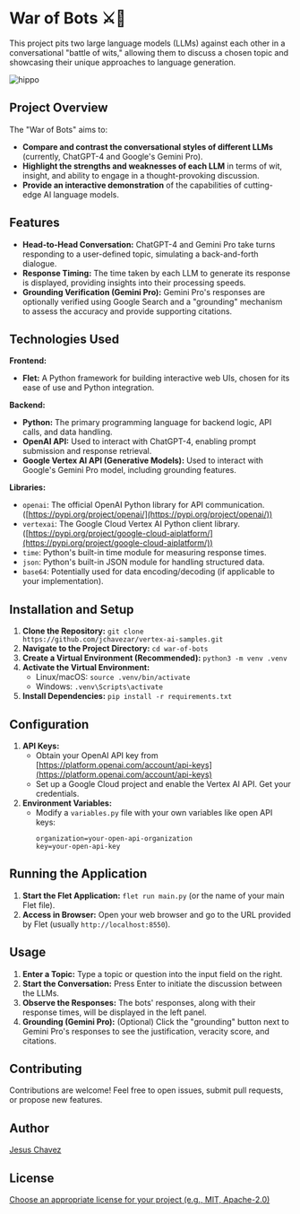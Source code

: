 # War of Bots ⚔️🤖

This project pits two large language models (LLMs) against each other in a conversational "battle of wits," allowing them to discuss a chosen topic and showcasing their unique approaches to language generation.

![hippo](war_of_bots_1.gif)

## Project Overview

The "War of Bots" aims to:

- **Compare and contrast the conversational styles of different LLMs** (currently, ChatGPT-4 and Google's Gemini Pro).
- **Highlight the strengths and weaknesses of each LLM** in terms of wit, insight, and ability to engage in a thought-provoking discussion.
- **Provide an interactive demonstration** of the capabilities of cutting-edge AI language models.

## Features

- **Head-to-Head Conversation:**  ChatGPT-4 and Gemini Pro take turns responding to a user-defined topic, simulating a back-and-forth dialogue.
- **Response Timing:** The time taken by each LLM to generate its response is displayed, providing insights into their processing speeds.
- **Grounding Verification (Gemini Pro):** Gemini Pro's responses are optionally verified using Google Search and a "grounding" mechanism to assess the accuracy and provide supporting citations.

## Technologies Used

**Frontend:**
- **Flet:** A Python framework for building interactive web UIs, chosen for its ease of use and Python integration.

**Backend:**
- **Python:** The primary programming language for backend logic, API calls, and data handling.
- **OpenAI API:** Used to interact with ChatGPT-4, enabling prompt submission and response retrieval.
- **Google Vertex AI API (Generative Models):** Used to interact with Google's Gemini Pro model, including grounding features.

**Libraries:**
- `openai`: The official OpenAI Python library for API communication. ([https://pypi.org/project/openai/](https://pypi.org/project/openai/))
- `vertexai`: The Google Cloud Vertex AI Python client library. ([https://pypi.org/project/google-cloud-aiplatform/](https://pypi.org/project/google-cloud-aiplatform/))
- `time`: Python's built-in time module for measuring response times.
- `json`: Python's built-in JSON module for handling structured data.
- `base64`:  Potentially used for data encoding/decoding (if applicable to your implementation).

## Installation and Setup

1. **Clone the Repository:**  `git clone https://github.com/jchavezar/vertex-ai-samples.git`
2. **Navigate to the Project Directory:** `cd war-of-bots`
3. **Create a Virtual Environment (Recommended):** `python3 -m venv .venv`
4. **Activate the Virtual Environment:**
    - Linux/macOS: `source .venv/bin/activate`
    - Windows: `.venv\Scripts\activate`
5. **Install Dependencies:** `pip install -r requirements.txt`

## Configuration

1. **API Keys:**
    - Obtain your OpenAI API key from [https://platform.openai.com/account/api-keys](https://platform.openai.com/account/api-keys)
    - Set up a Google Cloud project and enable the Vertex AI API. Get your credentials.
2. **Environment Variables:**
    - Modify a `variables.py` file with your own variables like open API keys:
      ```
      organization=your-open-api-organization
      key=your-open-api-key
      ```

## Running the Application

1. **Start the Flet Application:** `flet run main.py` (or the name of your main Flet file).
2. **Access in Browser:** Open your web browser and go to the URL provided by Flet (usually `http://localhost:8550`).

## Usage

1. **Enter a Topic:**  Type a topic or question into the input field on the right.
2. **Start the Conversation:**  Press Enter to initiate the discussion between the LLMs.
3. **Observe the Responses:**  The bots' responses, along with their response times, will be displayed in the left panel.
4. **Grounding (Gemini Pro):**  (Optional) Click the "grounding" button next to Gemini Pro's responses to see the justification, veracity score, and citations.

## Contributing

Contributions are welcome! Feel free to open issues, submit pull requests, or propose new features.

## Author
[Jesus Chavez](https://www.linkedin.com/in/jchavezar)

## License

[Choose an appropriate license for your project (e.g., MIT, Apache-2.0)](https://choosealicense.com/) 